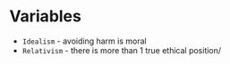 #                  Variables

- `Idealism` - avoiding harm is moral
- `Relativism` - there is more than 1 true ethical position/











#                  
